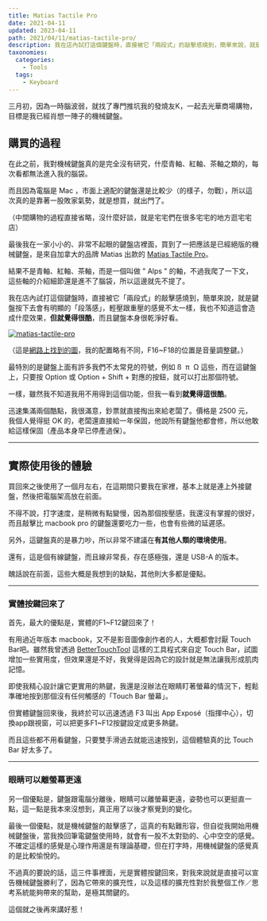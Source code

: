 ```yaml
---
title: Matias Tactile Pro
date: 2021-04-11
updated: 2023-04-11
path: 2021/04/11/matias-tactile-pro/
description: 我在店內試打這個鍵盤時，直接被它「兩段式」的敲擊感燒到，簡單來說，就是鍵盤按下去會有明顯的「段落感」，輕壓跟重壓的感覺不太一樣，我也不知道這會造成什麼效果，但就覺得很酷，而且鍵盤本身很乾淨好看。
taxonomies:
  categories: 
    - Tools
  tags: 
    - Keyboard
---
```


三月初，因為一時腦波弱，就找了專門推坑我的發燒友K，一起去光華商場購物，目標是我已經肖想一陣子的機械鍵盤。

<!-- more -->

## 購買的過程

在此之前，我對機械鍵盤真的是完全沒有研究，什麼青軸、紅軸、茶軸之類的，每次看都無法進入我的腦袋。

而且因為電腦是 Mac ，市面上適配的鍵盤還是比較少（的樣子，勿戰），所以這次真的是靠著一股敗家氣勢，就是想買，就出門了。

（中間購物的過程直接省略，沒什麼好談，就是宅宅們在很多宅宅的地方逛宅宅店）

最後我在一家小小的、非常不起眼的鍵盤店裡面，買到了一把應該是已經絕版的機械鍵盤，是來自加拿大的品牌 Matias 出款的 [Matias Tactile Pro](http://matias.ca/tactilepro4/)。

結果不是青軸、紅軸、茶軸，而是一個叫做 " Alps " 的軸，不過我爬了一下文，這些軸的介紹細節還是進不了腦袋，所以這邊就先不提了。

我在店內試打這個鍵盤時，直接被它「兩段式」的敲擊感燒到，簡單來說，就是鍵盤按下去會有明顯的「段落感」，輕壓跟重壓的感覺不太一樣，我也不知道這會造成什麼效果，**但就覺得很酷**，而且鍵盤本身很乾淨好看。

<a href="https://pinchlime-screenshots.s3.ap-northeast-1.amazonaws.com/matias-tactile-pro_NtgeBD.webp" data-fancybox data-caption="matias-tactile-pro">
  <img src="https://pinchlime-screenshots.s3.ap-northeast-1.amazonaws.com/matias-tactile-pro_NtgeBD.webp" loading="lazy" alt="matias-tactile-pro" align="center" />
</a>

（這是[網路上找到的圖](https://www.touchofmodern.com/sales/matias/tactile-pro-keyboard-mac)，我的配置略有不同，F16~F18的位置是音量調整鍵。）

最特別的是鍵盤上面有許多我們不太常見的符號，例如 ß  π  Ω 這些，而在這鍵盤上，只要按 Option 或 Option + Shift + 對應的按鈕，就可以打出那個符號。

一樣，雖然我不知道我用不用得到這個功能，但我一看到**就覺得這很酷**。

迅速集滿兩個酷點，我很滿意，鈔票就直接掏出來給老闆了。價格是 2500 元，我個人覺得挺 OK 的，老闆還直接給一年保固，他說所有鍵盤他都會修，所以他敢給這樣保固（產品本身早已停產過保）。

---

## 實際使用後的體驗

買回來之後使用了一個月左右，在這期間只要我在家裡，基本上就是連上外接鍵盤，然後把電腦架高放在前面。

不得不說，打字速度，是稍微有點變慢，因為那個按壓感，我還沒有掌握的很好，而且敲擊比 macbook pro 的鍵盤還要吃力一些，也會有些微的延遲感。

另外，這鍵盤真的是暴力吵，所以非常不建議在**有其他人類的環境使用**。

還有，這是個有線鍵盤，而且線非常長，存在感極強，還是 USB-A 的版本。

醜話說在前面，這些大概是我想到的缺點，其他則大多都是優點。

---

### 實體按鍵回來了

首先，最大的優點是，實體的F1~F12鍵回來了！

有用過近年版本 macbook，又不是影音圖像創作者的人，大概都會討厭 Touch Bar吧。雖然我曾透過 [BetterTouchTool](https://folivora.ai/) 這樣的工具程式來自定 Touch Bar，試圖增加一些實用度，但效果還是不好，我覺得是因為它的設計就是無法讓我形成肌肉記憶。

即使我精心設計讓它更實用的熱鍵，我還是沒辦法在眼睛盯著螢幕的情況下，輕鬆準確地按到那個沒有任何觸感的「Touch Bar 螢幕」。

但實體鍵盤回來後，我終於可以迅速透過 F3 叫出 App Exposé（指揮中心），切換app跟視窗，可以把更多F1~F12按鍵設定成更多熱鍵。

而且這些都不用看鍵盤，只要雙手滑過去就能迅速按到，這個體驗真的比 Touch Bar 好太多了。

---

### 眼睛可以離螢幕更遠

另一個優點是，鍵盤跟電腦分離後，眼睛可以離螢幕更遠，姿勢也可以更挺直一點，這一點是我本來沒想到，真正用了以後才察覺到的變化。

最後一個優點，就是機械鍵盤的敲擊感了，這真的有點難形容，但自從我開始用機械鍵盤後，當我換回筆電鍵盤使用時，就會有一股不太對勁的、心中空空的感覺。不確定這樣的感覺是心理作用還是有理論基礎，但在打字時，用機械鍵盤的感覺真的是比較愉悅的。

不過真的要說的話，這三件事裡面，光是實體按鍵回來，對我來說就是直接可以宣告機械鍵盤勝利了，因為它帶來的擴充性，以及這樣的擴充性對於我整個工作／思考系統能夠帶來的幫助，是極其關鍵的。

這個就之後再來講好惹！

